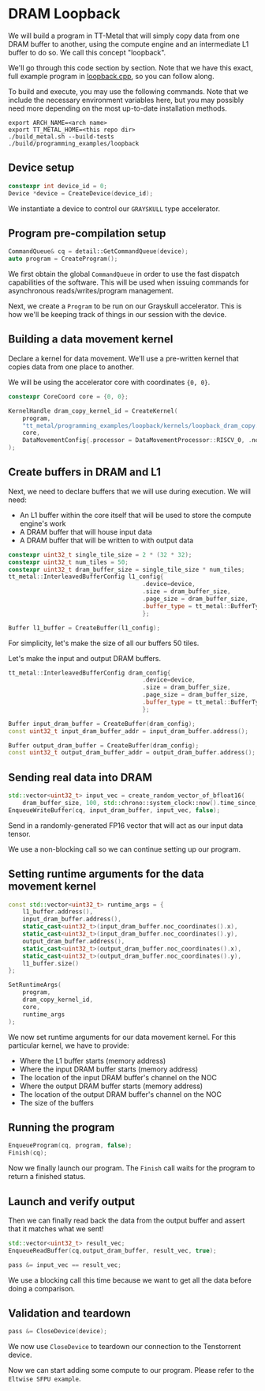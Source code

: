 # DRAM Loopback

We will build a program in TT-Metal that will simply copy data from one
DRAM buffer to another, using the compute engine and an intermediate L1
buffer to do so. We call this concept \"loopback\".

We\'ll go through this code section by section. Note that we have this exact, full example program in [loopback.cpp](../../../tt_metal/programming_examples/loopback/loopback.cpp), so you can follow along.

To build and execute, you may use the following commands. Note that we include the necessary environment variables here, but you may possibly need more depending on the most up-to-date installation methods.

    export ARCH_NAME=<arch name>
    export TT_METAL_HOME=<this repo dir>
    ./build_metal.sh --build-tests
    ./build/programming_examples/loopback

## Device setup

``` cpp
constexpr int device_id = 0;
Device *device = CreateDevice(device_id);
```

We instantiate a device to control our `GRAYSKULL` type accelerator.

## Program pre-compilation setup

``` cpp
CommandQueue& cq = detail::GetCommandQueue(device);
auto program = CreateProgram();
```

We first obtain the global `CommandQueue` in order to use the fast dispatch capabilities of the software. This will be used when issuing commands for asynchronous reads/writes/program management.

Next, we create a `Program` to be run on our Grayskull accelerator. This is how we'll be keeping track of things in our session with the device.

## Building a data movement kernel

Declare a kernel for data movement. We'll use a pre-written kernel that copies data from one place to another.

We will be using the accelerator core with coordinates `{0, 0}`.

``` cpp
constexpr CoreCoord core = {0, 0};

KernelHandle dram_copy_kernel_id = CreateKernel(
    program,
    "tt_metal/programming_examples/loopback/kernels/loopback_dram_copy.cpp",
    core,
    DataMovementConfig{.processor = DataMovementProcessor::RISCV_0, .noc = NOC::RISCV_0_default}
);
```

## Create buffers in DRAM and L1

Next, we need to declare buffers that we will use during execution. We will need:

-   An L1 buffer within the core itself that will be used to store the
    compute engine\'s work
-   A DRAM buffer that will house input data
-   A DRAM buffer that will be written to with output data

``` cpp
constexpr uint32_t single_tile_size = 2 * (32 * 32);
constexpr uint32_t num_tiles = 50;
constexpr uint32_t dram_buffer_size = single_tile_size * num_tiles;
tt_metal::InterleavedBufferConfig l1_config{
                                      .device=device,
                                      .size = dram_buffer_size,
                                      .page_size = dram_buffer_size,
                                      .buffer_type = tt_metal::BufferType::L1
                                      };

Buffer l1_buffer = CreateBuffer(l1_config);
```

For simplicity, let's make the size of all our buffers 50 tiles.

Let's make the input and output DRAM buffers.

``` cpp
tt_metal::InterleavedBufferConfig dram_config{
                                      .device=device,
                                      .size = dram_buffer_size,
                                      .page_size = dram_buffer_size,
                                      .buffer_type = tt_metal::BufferType::DRAM
                                      };

Buffer input_dram_buffer = CreateBuffer(dram_config);
const uint32_t input_dram_buffer_addr = input_dram_buffer.address();

Buffer output_dram_buffer = CreateBuffer(dram_config);
const uint32_t output_dram_buffer_addr = output_dram_buffer.address();
```

## Sending real data into DRAM

``` cpp
std::vector<uint32_t> input_vec = create_random_vector_of_bfloat16(
    dram_buffer_size, 100, std::chrono::system_clock::now().time_since_epoch().count());
EnqueueWriteBuffer(cq, input_dram_buffer, input_vec, false);
```

Send in a randomly-generated FP16 vector that will act as our input data tensor.

We use a non-blocking call so we can continue setting up our program.

## Setting runtime arguments for the data movement kernel

``` cpp
const std::vector<uint32_t> runtime_args = {
    l1_buffer.address(),
    input_dram_buffer.address(),
    static_cast<uint32_t>(input_dram_buffer.noc_coordinates().x),
    static_cast<uint32_t>(input_dram_buffer.noc_coordinates().y),
    output_dram_buffer.address(),
    static_cast<uint32_t>(output_dram_buffer.noc_coordinates().x),
    static_cast<uint32_t>(output_dram_buffer.noc_coordinates().y),
    l1_buffer.size()
};

SetRuntimeArgs(
    program,
    dram_copy_kernel_id,
    core,
    runtime_args
);
```

We now set runtime arguments for our data movement kernel. For this
particular kernel, we have to provide:

-   Where the L1 buffer starts (memory address)
-   Where the input DRAM buffer starts (memory address)
-   The location of the input DRAM buffer\'s channel on the NOC
-   Where the output DRAM buffer starts (memory address)
-   The location of the output DRAM buffer\'s channel on the NOC
-   The size of the buffers

## Running the program

``` cpp
EnqueueProgram(cq, program, false);
Finish(cq);
```

Now we finally launch our program. The `Finish` call waits for the
program to return a finished status.

## Launch and verify output

Then we can finally read back the data from the output buffer and assert that it matches what we sent!

``` cpp
std::vector<uint32_t> result_vec;
EnqueueReadBuffer(cq,output_dram_buffer, result_vec, true);

pass &= input_vec == result_vec;
```

We use a blocking call this time because we want to get all the data before doing a comparison.

## Validation and teardown

``` cpp
pass &= CloseDevice(device);
```

We now use `CloseDevice` to teardown our connection to the Tenstorrent device.

Now we can start adding some compute to our program. Please refer to the `Eltwise SFPU example`.
